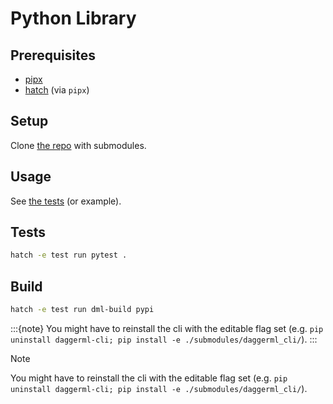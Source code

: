 # Python Library

## Prerequisites

- [pipx](https://pypa.github.io/pipx/installation/)
- [hatch](https://hatch.pypa.io/latest/install/#pipx) (via `pipx`)

## Setup

Clone [the repo][1] with submodules.

## Usage

See [the tests][2] (or example).

## Tests

```bash
hatch -e test run pytest .
```

## Build

```bash
hatch -e test run dml-build pypi
```

:::{note}
You might have to reinstall the cli with the editable flag set (e.g. `pip uninstall daggerml-cli; pip install -e ./submodules/daggerml_cli/`).
:::

> [!NOTE]
> You might have to reinstall the cli with the editable flag set (e.g. `pip uninstall daggerml-cli; pip install -e ./submodules/daggerml_cli/`).

[1]: https://github.com/daggerml/python-lib/
[2]: https://github.com/daggerml/python-lib/tests/
